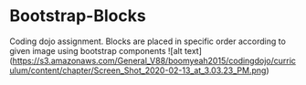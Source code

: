 # Bootstrap-Blocks
Coding dojo assignment. Blocks are placed in specific order according to given image using bootstrap components
![alt text] (https://s3.amazonaws.com/General_V88/boomyeah2015/codingdojo/curriculum/content/chapter/Screen_Shot_2020-02-13_at_3.03.23_PM.png)
